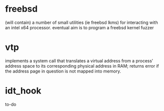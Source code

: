 # freebsd
(will contain) a number of small utilities (ie freebsd lkms) for interacting with an intel x64 processor. eventual aim is to program a freebsd kernel fuzzer

# vtp
implements a system call that translates a virtual address from a process' address space to its corresponding physical address in RAM; returns error if the address page in question is not mapped into memory.

# idt_hook
to-do
